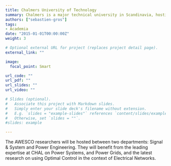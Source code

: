 ```yaml
---
title: Chalmers University of Technology
summary: Chalmers is a major technical university in Scandinavia, hosting eight Areas of Advance and is the largest recipient of the Energy Initiative in Sweden. It is an international leader in the field of sustainable energy.
authors: ["sebastien-gros"]
tags:
- Academia
date: "2015-01-01T00:00:00Z"
weight: 3

# Optional external URL for project (replaces project detail page).
external_link: ""

image:
  focal_point: Smart

url_code: ""
url_pdf: ""
url_slides: ""
url_video: ""

# Slides (optional).
#   Associate this project with Markdown slides.
#   Simply enter your slide deck's filename without extension.
#   E.g. `slides = "example-slides"` references `content/slides/example-slides.md`.
#   Otherwise, set `slides = ""`.
#slides: example

---
```


The AWESCO researchers will be hosted between two departments: Signal & System and Power Engineering. They will benefit from the leading expertise at CHAL on Power Systems, and Power Grids, and the latest research on using Optimal Control in the context of Electrical Networks.
